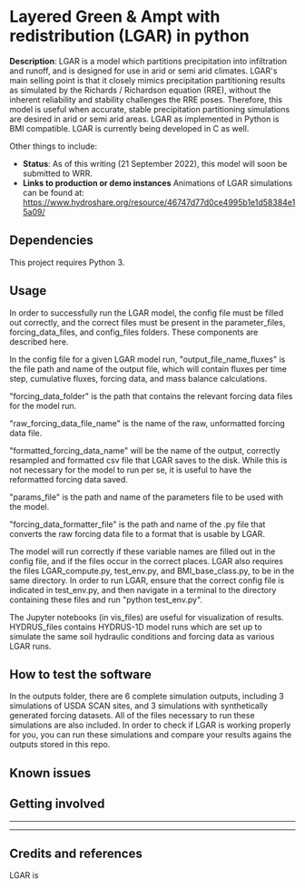 

# Layered Green & Ampt with redistribution (LGAR) in python

**Description**:  LGAR is a model which partitions precipitation into infiltration and runoff, and is designed for use in arid or semi arid climates. LGAR's main selling point is that it closely mimics precipitation partitioning results as simulated by the Richards / Richardson equation (RRE), without the inherent reliability and stability challenges the RRE poses. Therefore, this model is useful when accurate, stable precipitation partitioning simulations are desired in arid or semi arid areas. LGAR as implemented in Python is BMI compatible. LGAR is currently being developed in C as well.

Other things to include:

  - **Status**:  As of this writing (21 September 2022), this model will soon be submitted to WRR.
  - **Links to production or demo instances** Animations of LGAR simulations can be found at: https://www.hydroshare.org/resource/46747d77d0ce4995b1e1d58384e15a09/


## Dependencies

This project requires Python 3.

## Usage

In order to successfully run the LGAR model, the config file must be filled out correctly, and the correct files must be present in the parameter_files, forcing_data_files, and config_files folders. These components are described here.

In the config file for a given LGAR model run, "output_file_name_fluxes" is the file path and name of the output file, which will contain fluxes per time step, cumulative fluxes, forcing data, and mass balance calculations.

"forcing_data_folder" is the path that contains the relevant forcing data files for the model run.

"raw_forcing_data_file_name" is the name of the raw, unformatted forcing data file.

"formatted_forcing_data_name" will be the name of the output, correctly resampled and formatted csv file that LGAR saves to the disk. While this is not necessary for the model to run per se, it is useful to have the reformatted forcing data saved.

"params_file" is the path and name of the parameters file to be used with the model.

"forcing_data_formatter_file" is the path and name of the .py file that converts the raw forcing data file to a format that is usable by LGAR.


The model will run correctly if these variable names are filled out in the config file, and if the files occur in the correct places. LGAR also requires the files LGAR_compute.py, test_env.py, and BMI_base_class.py, to be in the same directory. In order to run LGAR, ensure that the correct config file is indicated in test_env.py, and then navigate in a terminal to the directory containing these files and run "python test_env.py".

The Jupyter notebooks (in vis_files) are useful for visualization of results. HYDRUS_files contains HYDRUS-1D model runs which are set up to simulate the same soil hydraulic conditions and forcing data as various LGAR runs.

## How to test the software

In the outputs folder, there are 6 complete simulation outputs, including 3 simulations of USDA SCAN sites, and 3 simulations with synthetically generated forcing datasets. All of the files necessary to run these simulations are also included. In order to check if LGAR is working properly for you, you can run these simulations and compare your results agains the outputs stored in this repo.

## Known issues



## Getting involved




----




----

## Credits and references

LGAR is
